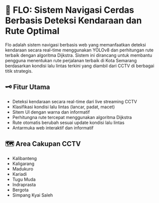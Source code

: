 # 🚦 FLO: Sistem Navigasi Cerdas Berbasis Deteksi Kendaraan dan Rute Optimal

Flo adalah sistem navigasi berbasis web yang memanfaatkan deteksi kendaraan secara real-time menggunakan YOLOv8 dan perhitungan rute terbaik dengan algoritma Dijkstra. Sistem ini dirancang untuk membantu pengguna menentukan rute perjalanan terbaik di Kota Semarang berdasarkan kondisi lalu lintas terkini yang diambil dari CCTV di berbagai titik strategis.

## 🗝️ Fitur Utama 
- Deteksi kendaraan secara real-time dari live streaming CCTV
- Klasifikasi kondisi lalu lintas (lancar, padat, macet)
- Sitem UI dengan warna dan informatif
- Perhitungna rute tercepat menggunakan algoritma Dijkstra
- Rute otomatis berubah sesuai update kondisi lalu lintas
- Antarmuka web interaktif dan informatif

## 🗺️ Area Cakupan CCTV
- Kalibanteng
- Kaligarang
- Madukuro
- Kariadi
- Tugu Muda
- Indraprasta
- Bergota
- Simpang Kyai Saleh


